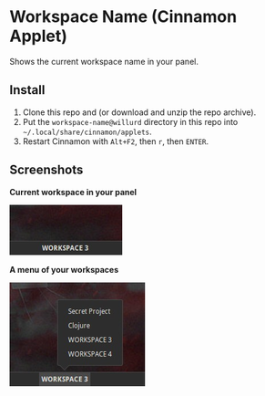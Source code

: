 # Workspace Name (Cinnamon Applet)

Shows the current workspace name in your panel.

## Install

1. Clone this repo and (or download and unzip the repo archive).
2. Put the `workspace-name@willurd` directory in this repo into `~/.local/share/cinnamon/applets`.
3. Restart Cinnamon with `Alt+F2`, then `r`, then `ENTER`.

## Screenshots

**Current workspace in your panel**

![](https://raw.githubusercontent.com/willurd/workspace-name-cinnamon-applet/master/img/applet.jpg)

**A menu of your workspaces**

![](https://raw.githubusercontent.com/willurd/workspace-name-cinnamon-applet/master/img/menu.jpg)
